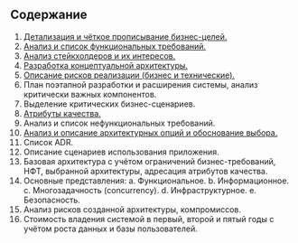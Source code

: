 ## Содержание
1.	[Детализация и чёткое прописывание бизнес-целей.](contents/buisness_goals.md)
2.	[Анализ и список функциональных требований.](contents/functional_requirenments.md)
3.	[Анализ стейкхолдеров и их интересов.](contents/stakeholders.md)
4.	[Разработка концептуальной архитектуры.](contents/conceptual_architecture.md)
5.	[Описание рисков реализации (бизнес и технические).](contents/risks.md)
6.	План поэтапной разработки и расширения системы, анализ критически важных компонентов. 
7.	Выделение критических бизнес-сценариев.
8.	[Атрибуты качества.](contents/quality_attributes.md)
9.	Анализ и список нефункциональных требований.
10.	[Анализ и описание архитектурных опций и обоснование выбора.](contents/architecture_options.md) 
11.	Список ADR. 
12.	Описание сценариев использования приложения. 
13.	Базовая архитектура с учётом ограничений бизнес-требований, НФТ, выбранной архитектуры, адресация атрибутов качества.
14.	Основные представления: 
a.	Функциональное. 
b.	Информационное.
c.	Многозадачность (concurrency).
d.	Инфраструктурное.
e.	Безопасность. 
15.	Анализ рисков созданной архитектуры, компромиссов.
16.	Стоимость владения системой в первый, второй и пятый годы с учётом роста данных и базы пользователей. 


